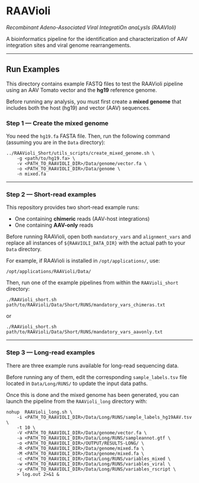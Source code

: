 # RAAVioli  
_Recombinant Adeno-Associated Viral IntegratiOn anaLysIs (RAAVIoli)_

A bioinformatics pipeline for the identification and characterization of AAV integration sites and viral genome rearrangements.

---

## Run Examples

This directory contains example FASTQ files to test the RAAVioli pipeline using an AAV Tomato vector and the **hg19** reference genome.

Before running any analysis, you must first create a **mixed genome** that includes both the host (hg19) and vector (AAV) sequences.

### Step 1 — Create the mixed genome
You need the `hg19.fa` FASTA file. Then, run the following command (assuming you are in the `Data` directory):

```
../RAAVioli_Short/utils_scripts/create_mixed_genome.sh \
    -g <path/to/hg19.fa> \
    -v <PATH_TO_RAAVIOLI_DIR>/Data/genome/vector.fa \
    -o <PATH_TO_RAAVIOLI_DIR>/Data/genome \
    -n mixed.fa
```

---

### Step 2 — Short-read examples

This repository provides two short-read example runs:
- One containing **chimeric** reads (AAV-host integrations)
- One containing **AAV-only** reads

Before running RAAVioli, open both `mandatory_vars` and `alignment_vars` and replace all instances of `${RAAVIOLI_DATA_DIR}` with the actual path to your `Data` directory.  

For example, if RAAVioli is installed in `/opt/applications/`, use:
```
/opt/applications/RAAVioli/Data/
```

Then, run one of the example pipelines from within the `RAAVioli_short` directory:

```
./RAAVioli_short.sh path/to/RAAVioli/Data/Short/RUNS/mandatory_vars_chimeras.txt
```

or

```
./RAAVioli_short.sh path/to/RAAVioli/Data/Short/RUNS/mandatory_vars_aavonly.txt
```

---

### Step 3 — Long-read examples

There are three example runs available for long-read sequencing data.

Before running any of them, edit the corresponding `sample_labels.tsv` file located in `Data/Long/RUNS/` to update the input data paths.

Once this is done and the mixed genome has been generated, you can launch the pipeline from the `RAAVioli_long` directory with:

```
nohup  RAAVioli_long.sh \
    -i <PATH_TO_RAAVIOLI_DIR>/Data/Long/RUNS/sample_labels_hg19AAV.tsv \
    -t 10 \
    -V <PATH_TO_RAAVIOLI_DIR>/Data/genome/vector.fa \
    -a <PATH_TO_RAAVIOLI_DIR>/Data/Long/RUNS/sampleannot.gtf \
    -o <PATH_TO_RAAVIOLI_DIR>/OUTPUT/RESULTS-LONG/ \
    -R <PATH_TO_RAAVIOLI_DIR>/Data/genome/mixed.fa \
    -M <PATH_TO_RAAVIOLI_DIR>/Data/genome/mixed.fa \
    -c <PATH_TO_RAAVIOLI_DIR>/Data/Long/RUNS/variables_mixed \
    -w <PATH_TO_RAAVIOLI_DIR>/Data/Long/RUNS/variables_viral \
    -y <PATH_TO_RAAVIOLI_DIR>/Data/Long/RUNS/variables_rscript \
    > log.out 2>&1 &
```
